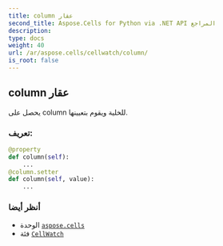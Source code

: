 ```yaml
---
title: column عقار
second_title: Aspose.Cells for Python via .NET API المراجع
description:
type: docs
weight: 40
url: /ar/aspose.cells/cellwatch/column/
is_root: false
---
```

##  column عقار

يحصل على column للخلية ويقوم بتعيينها.
###  تعريف:
```python
@property
def column(self):
    ...
@column.setter
def column(self, value):
    ...
```

###  أنظر أيضا
* الوحدة [`aspose.cells`](../../)
* فئة [`CellWatch`](/cells/python-net/ar/aspose.cells/cellwatch)
